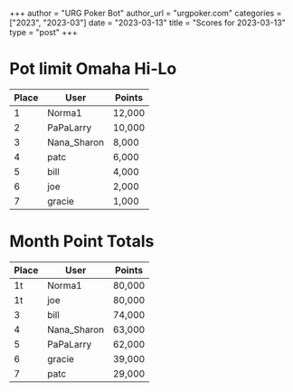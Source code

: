 +++
author = "URG Poker Bot"
author_url = "urgpoker.com"
categories = ["2023", "2023-03"]
date = "2023-03-13"
title = "Scores for 2023-03-13"
type = "post"
+++
# Pot limit Omaha Hi-Lo

| Place | User | Points |
|-------|------|--------|
| 1 | Norma1 | 12,000 |
| 2 | PaPaLarry | 10,000 |
| 3 | Nana_Sharon | 8,000 |
| 4 | patc | 6,000 |
| 5 | bill | 4,000 |
| 6 | joe | 2,000 |
| 7 | gracie | 1,000 |

# Month Point Totals

| Place | User | Points |
|-------|------|--------|
| 1t | Norma1 | 80,000 |
| 1t | joe | 80,000 |
| 3 | bill | 74,000 |
| 4 | Nana_Sharon | 63,000 |
| 5 | PaPaLarry | 62,000 |
| 6 | gracie | 39,000 |
| 7 | patc | 29,000 |

